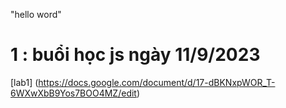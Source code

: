 "hello word"  
# 1 : buổi học js ngày 11/9/2023
[lab1] (https://docs.google.com/document/d/17-dBKNxpWOR_T-6WXwXbB9Yos7BOO4MZ/edit)